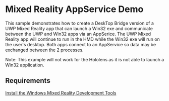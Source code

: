 # Mixed Reality AppService Demo
This sample demonstrates how to create a DeskTop Bridge version of a UWP Mixed Reality app that can launch a Win32 exe and communicate
between the UWP and Win32 apps via an AppSerice. The UWP Mixed Reality app will continue to run in the HMD while the Win32 exe will run on the
user's desktop. Both apps connect to an AppService so data may be exchanged between the 2 processes.

Note: This example will not work for the Hololens as it is not able to launch a Win32 application.

## Requirements

[Install the Windows Mixed Reality Development Tools](https://developer.microsoft.com/en-us/windows/mixed-reality/install_the_tools)

##
